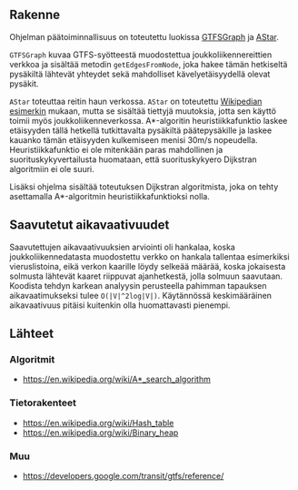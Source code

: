 ## Rakenne

Ohjelman päätoiminnallisuus on toteutettu luokissa 
[GTFSGraph](https://github.com/mjaakko/gtfs-route-finder/blob/master/src/main/java/xyz/malkki/gtfsroutefinder/gtfs/graph/GTFSGraph.java) ja 
[AStar](https://github.com/mjaakko/gtfs-route-finder/blob/master/src/main/java/xyz/malkki/gtfsroutefinder/graph/algorithms/AStar.java).

`GTFSGraph` kuvaa GTFS-syötteestä muodostettua joukkoliikennereittien verkkoa ja sisältää metodin `getEdgesFromNode`, joka hakee tämän hetkiseltä 
pysäkiltä lähtevät yhteydet sekä mahdolliset kävelyetäisyydellä olevat pysäkit.

`AStar` toteuttaa reitin haun verkossa. `AStar` on toteutettu [Wikipedian esimerkin](https://en.wikipedia.org/wiki/A*_search_algorithm#Pseudocode) 
mukaan, mutta se sisältää tiettyjä muutoksia, jotta sen käyttö toimii myös joukkoliikenneverkossa. A*-algoritin heuristiikkafunktio laskee etäisyyden tällä hetkellä tutkittavalta 
pysäkiltä päätepysäkille ja laskee kauanko tämän etäisyyden kulkemiseen menisi 30m/s nopeudella. Heuristiikkafunktio ei ole mitenkään paras mahdollinen ja suorituskykyvertailusta 
huomataan, että suorituskykyero Dijkstran algoritmiin ei ole suuri.

Lisäksi ohjelma sisältää toteutuksen Dijkstran algoritmista, joka on tehty asettamalla A*-algoritmin heuristiikkafunktioksi nolla.

## Saavutetut aikavaativuudet 

Saavutettujen aikavaativuuksien arviointi oli hankalaa, koska joukkoliikennedatasta muodostettu verkko on hankala tallentaa 
esimerkiksi vieruslistoina, eikä verkon kaarille löydy selkeää määrää, koska jokaisesta solmusta lähtevät kaaret riippuvat 
ajanhetkestä, jolla solmuun saavutaan. Koodista tehdyn karkean analyysin perusteella pahimman tapauksen aikavaatimukseksi tulee 
`O(|V|^2log|V|)`. Käytännössä keskimääräinen aikavaativuus pitäisi kuitenkin olla huomattavasti pienempi. 

## Lähteet

### Algoritmit
* https://en.wikipedia.org/wiki/A*_search_algorithm

### Tietorakenteet
* https://en.wikipedia.org/wiki/Hash_table
* https://en.wikipedia.org/wiki/Binary_heap

### Muu 
* https://developers.google.com/transit/gtfs/reference/
